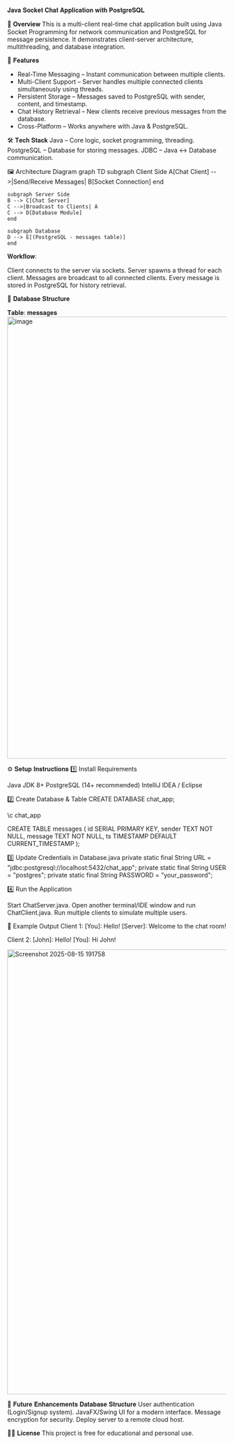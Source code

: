 𝐉𝐚𝐯𝐚 𝐒𝐨𝐜𝐤𝐞𝐭 𝐂𝐡𝐚𝐭 𝐀𝐩𝐩𝐥𝐢𝐜𝐚𝐭𝐢𝐨𝐧 𝐰𝐢𝐭𝐡 𝐏𝐨𝐬𝐭𝐠𝐫𝐞𝐒𝐐𝐋

📌 𝐎𝐯𝐞𝐫𝐯𝐢𝐞𝐰
This is a multi-client real-time chat application built using Java Socket Programming for network communication and PostgreSQL for message persistence.
It demonstrates client-server architecture, multithreading, and database integration.

🚀 𝐅𝐞𝐚𝐭𝐮𝐫𝐞𝐬
* Real-Time Messaging – Instant communication between multiple clients.
* Multi-Client Support – Server handles multiple connected clients simultaneously using threads.
* Persistent Storage – Messages saved to PostgreSQL with sender, content, and timestamp.
* Chat History Retrieval – New clients receive previous messages from the database.
* Cross-Platform – Works anywhere with Java & PostgreSQL.

🛠 𝐓𝐞𝐜𝐡 𝐒𝐭𝐚𝐜𝐤
Java – Core logic, socket programming, threading.
PostgreSQL – Database for storing messages.
JDBC – Java ↔ Database communication.

🖼 Architecture Diagram
graph TD
    subgraph Client Side
    A[Chat Client] -->|Send/Receive Messages| B[Socket Connection]
    end

    subgraph Server Side
    B --> C[Chat Server]
    C -->|Broadcast to Clients| A
    C --> D[Database Module]
    end

    subgraph Database
    D --> E[(PostgreSQL - messages table)]
    end


𝐖𝐨𝐫𝐤𝐟𝐥𝐨𝐰:

Client connects to the server via sockets.
Server spawns a thread for each client.
Messages are broadcast to all connected clients.
Every message is stored in PostgreSQL for history retrieval.

📂 𝐃𝐚𝐭𝐚𝐛𝐚𝐬𝐞 𝐒𝐭𝐫𝐮𝐜𝐭𝐮𝐫𝐞

𝐓𝐚𝐛𝐥𝐞: 𝐦𝐞𝐬𝐬𝐚𝐠𝐞𝐬
<img width="1916" height="1012" alt="image" src="https://github.com/user-attachments/assets/88797d89-f017-4041-a472-b3d0621f0668" />


⚙ 𝐒𝐞𝐭𝐮𝐩 𝐈𝐧𝐬𝐭𝐫𝐮𝐜𝐭𝐢𝐨𝐧𝐬
1️⃣ Install Requirements

Java JDK 8+
PostgreSQL (14+ recommended)
IntelliJ IDEA / Eclipse

2️⃣ Create Database & Table
CREATE DATABASE chat_app;

\c chat_app

CREATE TABLE messages (
    id SERIAL PRIMARY KEY,
    sender TEXT NOT NULL,
    message TEXT NOT NULL,
    ts TIMESTAMP DEFAULT CURRENT_TIMESTAMP
);

3️⃣ Update Credentials in Database.java
private static final String URL = "jdbc:postgresql://localhost:5432/chat_app";
private static final String USER = "postgres";
private static final String PASSWORD = "your_password";

4️⃣ Run the Application

Start ChatServer.java.
Open another terminal/IDE window and run ChatClient.java.
Run multiple clients to simulate multiple users.

📜 Example Output
Client 1:
[You]: Hello!
[Server]: Welcome to the chat room!


Client 2:
[John]: Hello!
[You]: Hi John!

<img width="1919" height="1019" alt="Screenshot 2025-08-15 191758" src="https://github.com/user-attachments/assets/d81ee742-b1b7-4ca7-ab4f-ed31e8bd20e4" />


📌 𝐅𝐮𝐭𝐮𝐫𝐞 𝐄𝐧𝐡𝐚𝐧𝐜𝐞𝐦𝐞𝐧𝐭𝐬 𝐃𝐚𝐭𝐚𝐛𝐚𝐬𝐞 𝐒𝐭𝐫𝐮𝐜𝐭𝐮𝐫𝐞
User authentication (Login/Signup system).
JavaFX/Swing UI for a modern interface.
Message encryption for security.
Deploy server to a remote cloud host.

📌📄 𝐋𝐢𝐜𝐞𝐧𝐬𝐞
This project is free for educational and personal use.
